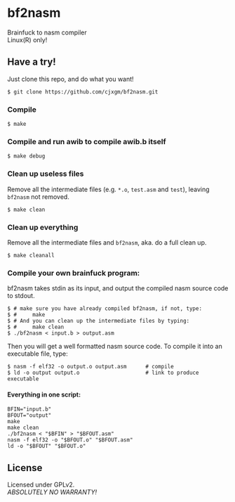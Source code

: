# bf2nasm
Brainfuck to nasm compiler<br>
Linux(R) only!

## Have a try!
Just clone this repo, and do what you want!

	$ git clone https://github.com/cjxgm/bf2nasm.git

### Compile

	$ make

### Compile and run awib to compile awib.b itself

	$ make debug

### Clean up useless files
Remove all the intermediate files (e.g. `*.o`, `test.asm` and `test`),
leaving `bf2nasm` not removed.

	$ make clean

### Clean up everything
Remove all the intermediate files and `bf2nasm`, aka. do a full clean up.

	$ make cleanall

### Compile your own brainfuck program:
bf2nasm takes stdin as its input, and output the compiled nasm source
code to stdout.

	$ # make sure you have already compiled bf2nasm, if not, type:
	$ #		make
	$ # And you can clean up the intermediate files by typing:
	$ #		make clean
	$ ./bf2nasm < input.b > output.asm

Then you will get a well formatted nasm source code. To compile it
into an executable file, type:

	$ nasm -f elf32 -o output.o output.asm		# compile
	$ ld -o output output.o						# link to produce executable

#### Everything in one script:

	BFIN="input.b"
	BFOUT="output"
	make
	make clean
	./bf2nasm < "$BFIN" > "$BFOUT.asm"
	nasm -f elf32 -o "$BFOUT.o" "$BFOUT.asm"
	ld -o "$BFOUT" "$BFOUT.o"

## License
Licensed under GPLv2.<br>
*ABSOLUTELY NO WARRANTY!*

